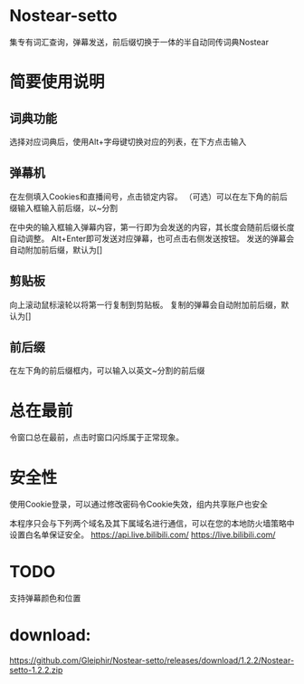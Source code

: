 # Nostear-setto

集专有词汇查询，弹幕发送，前后缀切换于一体的半自动同传词典Nostear

# 简要使用说明
## 词典功能
选择对应词典后，使用Alt+字母键切换对应的列表，在下方点击输入

## 弹幕机
在左侧填入Cookies和直播间号，点击锁定内容。
（可选）可以在左下角的前后缀输入框输入前后缀，以~分割

在中央的输入框输入弹幕内容，第一行即为会发送的内容，其长度会随前后缀长度自动调整。
Alt+Enter即可发送对应弹幕，也可点击右侧发送按钮。
发送的弹幕会自动附加前后缀，默认为[]

## 剪贴板
向上滚动鼠标滚轮以将第一行复制到剪贴板。
复制的弹幕会自动附加前后缀，默认为[]

## 前后缀
在左下角的前后缀框内，可以输入以英文~分割的前后缀

# 总在最前
令窗口总在最前，点击时窗口闪烁属于正常现象。

# 安全性
使用Cookie登录，可以通过修改密码令Cookie失效，组内共享账户也安全

本程序只会与下列两个域名及其下属域名进行通信，可以在您的本地防火墙策略中设置白名单保证安全。
https://api.live.bilibili.com/
https://live.bilibili.com/

# TODO
支持弹幕颜色和位置

# download:
https://github.com/Gleiphir/Nostear-setto/releases/download/1.2.2/Nostear-setto-1.2.2.zip
